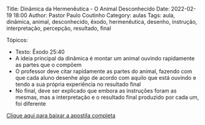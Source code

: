 Title: Dinâmica da Hermenêutica - O Animal Desconhecido
Date: 2022-02-19 18:00
Author: Pastor Paulo Coutinho
Category: aulas
Tags: aula, dinâmica, animal, desconhecido, êxodo, hermenêutica, desenho, instrução, interpretação, percepção, resultado, final

Tópicos:

- Texto: Êxodo 25:40
- A ideia principal da dinâmica é montar um animal ouvindo rapidamente as partes que o compõem
- O professor deve citar rapidamente as partes do animal, fazendo com que cada aluno desenhe algo de acordo com aquilo que está ouvindo e tendo a sua própria experiência no resultado final
- No final, deve ser explicado que embora as instruções foram as mesmas, mas a interpretação e o resultado final produzido por cada um, foi diferente


[Clique aqui para baixar a apostila completa](https://www.dropbox.com/s/og5rdryan6fwpx0/Aula%20EBD%20-%20Din%C3%A2mica%20da%20Hermen%C3%AAutica%20-%20O%20Animal%20Desconhecido%20-%2020_02_2022.pdf?dl=1)